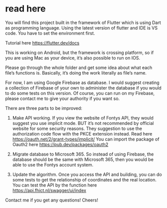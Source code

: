 # read here

You will find this project built in the framework of Flutter which is using Dart as programming language. Using the latest version of flutter and IDE is VS code. You have to set the environment first.

Tutorial here https://flutter.dev/docs

This is working on Android, but the framework is crossing platform, so if you are using Mac as your device, it’s also possible to run on IOS.

Please go through the whole folder and get some idea about what each file’s functions is. Basically, it’s doing the work literally as file’s name.

For now, I am using Google Firebase as database. I would suggest creating a collection of Firebase of your own to administer the database if you would to do some tests on this version.
Of course, you can run on my Firebase, please contact me to give your authority if you want so.

There are three parts to be improved: 
1.	Make API working. If you view the website of Fontys API, they would suggest you use implicit mode. BUT it’s not recommended by official website for some security reasons. They suggestion to use the authorization code flow with the PKCE extension instead.
Read here https://oauth.net/2/grant-types/implicit/
You can import the package of Oauth2 here https://pub.dev/packages/oauth2

2.	Migrate database to Microsoft 365. So instead of using Firebase, the database should be the same with Microsoft 365, then you would be able to use the Fontys account system.

3.	Update the algorithm. Once you access the API and building, you can do some tests to get the relationship of coordinates and the real location.
You can test the API by the function here https://api.fhict.nl/swagger/ui/index

Contact me if you get any questions! 
Cheers!

